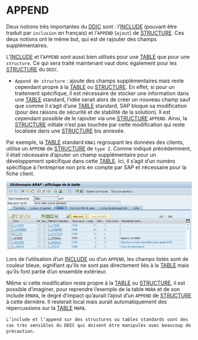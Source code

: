 # APPEND

Deux notions très importantes du [DDIC](../07_DDIC/01_DICTIONNAIRE_DE_DONNEES.md) sont : l’[INCLUDE](./03_INCLUDE.md) (pouvant être traduit par `inclusion` en français) et l’`APPEND` (`ajout`) de [STRUCTURE](../07_DDIC/06_STRUCTURES.md). Ces deux notions ont le même but, qui est de rajouter des champs supplémentaires.

L’[INCLUDE](./03_INCLUDE.mdd) et l’`APPEND` sont aussi bien utilisés pour une [TABLE](./02_Tables.md) que pour une `structure`. Ce qui sera traité maintenant vaut donc également pour les [STRUCTURE](../07_DDIC/06_STRUCTURES.md) du `DDIC`.

- `Append de structure` : ajoute des champs supplémentaires mais reste cependant propre à la [TABLE](./02_Tables.md) ou [STRUCTURE](../07_DDIC/06_STRUCTURES.md). En effet, si pour un traitement spécifique, il est nécessaire de stocker une information dans une [TABLE](./02_Tables.md) standard, l’idée serait alors de créer un nouveau champ sauf que comme il s’agit d’une [TABLE](./02_Tables.md) standard, SAP bloque sa modification (pour des raisons de sécurité et de stabilité de la solution). Il est cependant possible de le rajouter via une [STRUCTURE](../07_DDIC/06_STRUCTURES.md) `APPEND`. Ainsi, la [STRUCTURE](../07_DDIC/06_STRUCTURES.md) initiale n’est pas touchée par cette modification qui reste localisée dans une [STRUCTURE](../07_DDIC/06_STRUCTURES.md) bis annexée.

Par exemple, la [TABLE](./02_Tables.md) standard `KNA1` regroupant les données des clients, utilise un `APPEND` de [STRUCTURE](../07_DDIC/06_STRUCTURES.md) de `type Z`. Comme indiqué précédemment, il était nécessaire d’ajouter un champ supplémentaire pour un développement spécifique dans cette [TABLE](./02_Tables.md). Ici, il s’agit d’un numéro spécifique à l’entreprise non pris en compte par SAP et nécessaire pour la fiche client.

![](../assets/images/APPEND_001.jpg)

Lors de l’utilisation d’un [INCLUDE](./03_INCLUDE.md) ou d’un `APPEND`, les champs listés sont de couleur bleue, signifiant qu’ils ne sont pas directement liés à la [TABLE](./02_Tables.md) mais qu’ils font partie d’un ensemble extérieur.

Même si cette modification reste propre à la [TABLE](./02_Tables.md) ou [STRUCTURE](../07_DDIC/06_STRUCTURES.md), il est possible d’imaginer, pour reprendre l’exemple de la table `MARA` et de son include `EMARA`, le degré d’impact qu’aurait l’ajout d’un `APPEND` de [STRUCTURE](../07_DDIC/06_STRUCTURES.md) à cette dernière. Il resterait local mais aurait automatiquement des répercussions sur la [TABLE](./02_Tables.md) `MARA`.

    L’include et l’append sur des structures ou tables standards sont des cas très sensibles du DDIC qui doivent être manipulés avec beaucoup de précaution.
